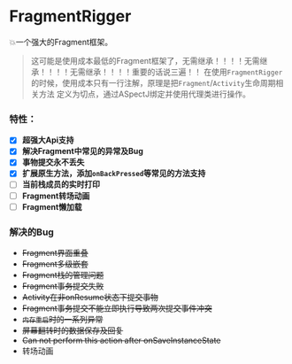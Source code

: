 # FragmentRigger
:boom:一个强大的Fragment框架。
>这可能是使用成本最低的Fragment框架了，无需继承！！！！无需继承！！！！无需继承！！！！重要的话说三遍！！
在使用`FragmentRigger`的时候，使用成本只有一行注解，原理是把`Fragment`/`Activity`生命周期相关方法
定义为切点，通过ASpectJ绑定并使用代理类进行操作。

### 特性：
- [x] **超强大Api支持**
- [x] **解决Fragment中常见的异常及Bug**
- [x] **事物提交永不丢失**
- [x] **扩展原生方法，添加`onBackPressed`等常见的方法支持**
- [ ] **当前栈成员的实时打印**
- [ ] **Fragment转场动画**
- [ ] **Fragment懒加载**

### 解决的Bug
* ~~Fragment界面重叠~~
* ~~Fragment多级嵌套~~
* ~~Fragment栈的管理问题~~
* ~~Fragment事务提交失败~~
* ~~Activity在非onResume状态下提交事物~~
* ~~Fragment事务提交不能立即执行导致两次提交事件冲突~~
* ~~`内存重启`时的一系列异常~~
* ~~屏幕翻转时的数据保存及回复~~
* ~~Can not perform this action after onSaveInstanceState~~
* 转场动画